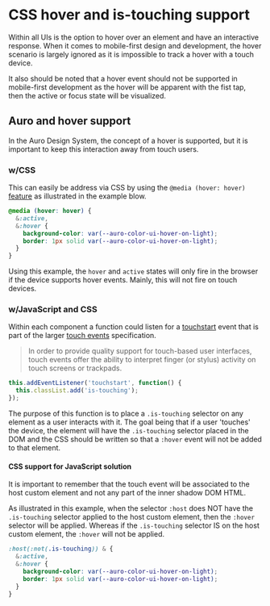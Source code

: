 # CSS hover and is-touching support

Within all UIs is the option to hover over an element and have an interactive response. When it comes to mobile-first design and development, the hover scenario is largely ignored as it is impossible to track a hover with a touch device.

It also should be noted that a hover event should not be supported in mobile-first development as the hover will be apparent with the fist tap, then the active or focus state will be visualized.

## Auro and hover support 

In the Auro Design System, the concept of a hover is supported, but it is important to keep this interaction away from touch users. 

### w/CSS

This can easily be address via CSS by using the `@media (hover: hover)` [feature](https://developer.mozilla.org/en-US/docs/Web/CSS/@media/hover) as illustrated in the example blow. 

```scss
@media (hover: hover) {
  &:active, 
  &:hover {
    background-color: var(--auro-color-ui-hover-on-light);
    border: 1px solid var(--auro-color-ui-hover-on-light);
  }
}
```

Using this example, the `hover` and `active` states will only fire in the browser if the device supports hover events. Mainly, this will not fire on touch devices. 


### w/JavaScript and CSS

Within each component a function could listen for a [touchstart](https://developer.mozilla.org/en-US/docs/Web/API/Element/touchstart_event) event that is part of the larger [touch events](https://developer.mozilla.org/en-US/docs/Web/API/Touch_events) specification.

> In order to provide quality support for touch-based user interfaces, touch events offer the ability to interpret finger (or stylus) activity on touch screens or trackpads.

```javascript
this.addEventListener('touchstart', function() {
  this.classList.add('is-touching');
});
```

The purpose of this function is to place a `.is-touching` selector on any element as a user interacts with it. The goal being that if a user 'touches' the device, the element will have the `.is-touching` selector placed in the DOM and the CSS should be written so that a `:hover` event will not be added to that element.

#### CSS support for JavaScript solution

It is important to remember that the touch event will be associated to the host custom element and not any part of the inner shadow DOM HTML.

As illustrated in this example, when the selector `:host` does NOT have the `.is-touching` selector applied to the host custom element, then the `:hover` selector will be applied. Whereas if the `.is-touching` selector IS on the host custom element, the `:hover` will not be applied.

```scss
:host(:not(.is-touching)) & {
  &:active, 
  &:hover {
    background-color: var(--auro-color-ui-hover-on-light);
    border: 1px solid var(--auro-color-ui-hover-on-light);
  }
}
```
